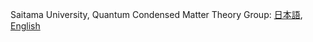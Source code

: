 <!-- ### Hi there 👋 -->

<!--
**TatsuyaMiki/TatsuyaMiki** is a ✨ _special_ ✨ repository because its `README.md` (this file) appears on your GitHub profile.

Here are some ideas to get you started:

- 🔭 I’m currently working on ...
- 🌱 I’m currently learning ...
- 👯 I’m looking to collaborate on ...
- 🤔 I’m looking for help with ...
- 💬 Ask me about ...
- 📫 How to reach me: ...
- 😄 Pronouns: ...
- ⚡ Fun fact: ...
-->


Saitama University, Quantum Condensed Matter Theory Group: 
[日本語](http://www.phy.saitama-u.ac.jp/~hoshino/index.html),
[English](http://www.phy.saitama-u.ac.jp/~hoshino/index_eng.html)
